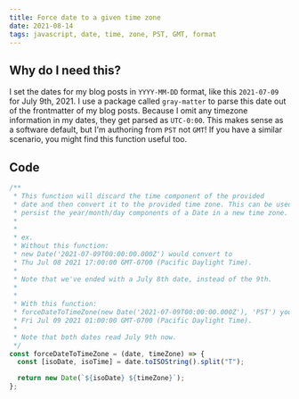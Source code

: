 ```yaml
---
title: Force date to a given time zone
date: 2021-08-14
tags: javascript, date, time, zone, PST, GMT, format
---
```


## Why do I need this?

I set the dates for my blog posts in `YYYY-MM-DD` format, like this `2021-07-09` for July 9th, 2021. I use a package called `gray-matter` to parse this date out of the frontmatter of my blog posts. Because I omit any timezone information in my dates, they get parsed as `UTC-0:00`. This makes sense as a software default, but I'm authoring from `PST` not `GMT`! If you have a similar scenario, you might find this function useful too.

## Code

```js
/**
 * This function will discard the time component of the provided
 * date and then convert it to the provided time zone. This can be used to
 * persist the year/month/day components of a Date in a new time zone.
 *
 *
 * ex.
 * Without this function:
 * new Date('2021-07-09T00:00:00.000Z') would convert to
 * Thu Jul 08 2021 17:00:00 GMT-0700 (Pacific Daylight Time).
 *
 * Note that we've ended with a July 8th date, instead of the 9th.
 *
 *
 * With this function:
 * forceDateToTimeZone(new Date('2021-07-09T00:00:00.000Z'), 'PST') you get
 * Fri Jul 09 2021 01:00:00 GMT-0700 (Pacific Daylight Time).
 *
 * Note that both dates read July 9th now.
 */
const forceDateToTimeZone = (date, timeZone) => {
  const [isoDate, isoTime] = date.toISOString().split("T");

  return new Date(`${isoDate} ${timeZone}`);
};
```
